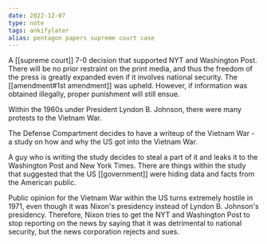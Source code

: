 ```yaml
---
date: 2022-12-07
type: note
tags: ankifylater
alias: pentagon papers supreme court case
---
```


A [[supreme court]] 7-0 decision that supported NYT and Washington Post. There will be no prior restraint on the print media, and thus the freedom of the press is greatly expanded even if it involves national security. The [[amendment#1st amendment]] was upheld. However, if information was obtained illegally, proper punishment will still ensue.

Within the 1960s under President Lyndon B. Johnson, there were many protests to the Vietnam War.

The Defense Compartment decides to have a writeup of the Vietnam War - a study on how and why the US got into the Vietnam War.

A guy who is writing the study decides to steal a part of it and leaks it to the Washington Post and New York Times. There are things within the study that suggested that the US [[government]] were hiding data and facts from the American public.

Public opinion for the Vietnam War within the US turns extremely hostile in 1971, even though it was Nixon's presidency instead of Lyndon B. Johnson's presidency. Therefore, Nixon tries to get the NYT and Washington Post to stop reporting on the news by saying that it was detrimental to national security, but the news corporation rejects and sues.
